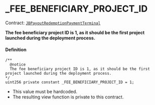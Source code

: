 # _FEE_BENEFICIARY_PROJECT_ID

Contract: [`JBPayoutRedemptionPaymentTerminal`](/dev/api/v3/contracts/or-payment-terminals/or-abstract/jbpayoutredemptionpaymentterminal/README.md)​‌

**The fee beneficiary project ID is 1, as it should be the first project launched during the deployment process.** 

#### Definition

```
/**
  @notice
  The fee beneficiary project ID is 1, as it should be the first project launched during the deployment process.
*/
uint256 private constant _FEE_BENEFICIARY_PROJECT_ID = 1;
```

* This value must be hardcoded.
* The resulting view function is private to this contract.
